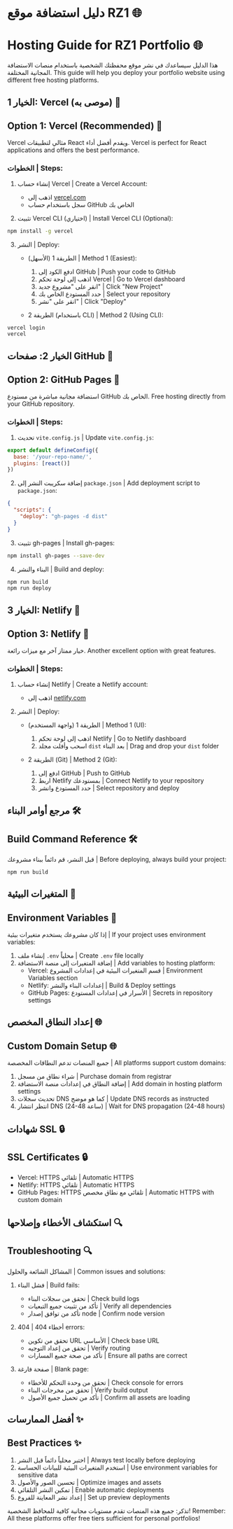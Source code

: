 # دليل استضافة موقع RZ1 🌐
# Hosting Guide for RZ1 Portfolio 🌐

هذا الدليل سيساعدك في نشر موقع محفظتك الشخصية باستخدام منصات الاستضافة المجانية المختلفة.
This guide will help you deploy your portfolio website using different free hosting platforms.

## الخيار 1: Vercel (موصى به) 🚀
## Option 1: Vercel (Recommended) 🚀

Vercel مثالي لتطبيقات React ويقدم أفضل أداء.
Vercel is perfect for React applications and offers the best performance.

### الخطوات | Steps:

1. إنشاء حساب Vercel | Create a Vercel Account:
   - اذهب إلى [vercel.com](https://vercel.com)
   - سجل باستخدام حساب GitHub الخاص بك

2. تثبيت Vercel CLI (اختياري) | Install Vercel CLI (Optional):
```bash
npm install -g vercel
```

3. النشر | Deploy:
   - الطريقة 1 (الأسهل) | Method 1 (Easiest):
     1. ادفع الكود إلى GitHub | Push your code to GitHub
     2. اذهب إلى لوحة تحكم Vercel | Go to Vercel dashboard
     3. انقر على "مشروع جديد" | Click "New Project"
     4. حدد المستودع الخاص بك | Select your repository
     5. انقر على "نشر" | Click "Deploy"

   - الطريقة 2 (باستخدام CLI) | Method 2 (Using CLI):
```bash
vercel login
vercel
```

## الخيار 2: صفحات GitHub 📘
## Option 2: GitHub Pages 📘

استضافة مجانية مباشرة من مستودع GitHub الخاص بك.
Free hosting directly from your GitHub repository.

### الخطوات | Steps:

1. تحديث `vite.config.js` | Update `vite.config.js`:
```javascript
export default defineConfig({
  base: '/your-repo-name/',
  plugins: [react()]
})
```

2. إضافة سكريبت النشر إلى `package.json` | Add deployment script to `package.json`:
```json
{
  "scripts": {
    "deploy": "gh-pages -d dist"
  }
}
```

3. تثبيت gh-pages | Install gh-pages:
```bash
npm install gh-pages --save-dev
```

4. البناء والنشر | Build and deploy:
```bash
npm run build
npm run deploy
```

## الخيار 3: Netlify 🌟
## Option 3: Netlify 🌟

خيار ممتاز آخر مع ميزات رائعة.
Another excellent option with great features.

### الخطوات | Steps:

1. إنشاء حساب Netlify | Create a Netlify account:
   - اذهب إلى [netlify.com](https://netlify.com)

2. النشر | Deploy:
   - الطريقة 1 (واجهة المستخدم) | Method 1 (UI):
     1. اذهب إلى لوحة تحكم Netlify | Go to Netlify dashboard
     2. اسحب وأفلت مجلد `dist` بعد البناء | Drag and drop your `dist` folder

   - الطريقة 2 (Git) | Method 2 (Git):
     1. ادفع إلى GitHub | Push to GitHub
     2. اربط Netlify بمستودعك | Connect Netlify to your repository
     3. حدد المستودع وانشر | Select repository and deploy

## مرجع أوامر البناء 🛠️
## Build Command Reference 🛠️

قبل النشر، قم دائماً ببناء مشروعك | Before deploying, always build your project:
```bash
npm run build
```

## المتغيرات البيئية 🔐
## Environment Variables 🔐

إذا كان مشروعك يستخدم متغيرات بيئية | If your project uses environment variables:

1. إنشاء ملف `.env` محلياً | Create `.env` file locally
2. إضافة المتغيرات إلى منصة الاستضافة | Add variables to hosting platform:
   - Vercel: قسم المتغيرات البيئية في إعدادات المشروع | Environment Variables section
   - Netlify: إعدادات البناء والنشر | Build & Deploy settings
   - GitHub Pages: الأسرار في إعدادات المستودع | Secrets in repository settings

## إعداد النطاق المخصص 🌐
## Custom Domain Setup 🌐

جميع المنصات تدعم النطاقات المخصصة | All platforms support custom domains:

1. شراء نطاق من مسجل | Purchase domain from registrar
2. إضافة النطاق في إعدادات منصة الاستضافة | Add domain in hosting platform settings
3. تحديث سجلات DNS كما هو موضح | Update DNS records as instructed
4. انتظر انتشار DNS (24-48 ساعة) | Wait for DNS propagation (24-48 hours)

## شهادات SSL 🔒
## SSL Certificates 🔒

- Vercel: HTTPS تلقائي | Automatic HTTPS
- Netlify: HTTPS تلقائي | Automatic HTTPS
- GitHub Pages: HTTPS تلقائي مع نطاق مخصص | Automatic HTTPS with custom domain

## استكشاف الأخطاء وإصلاحها 🔍
## Troubleshooting 🔍

المشاكل الشائعة والحلول | Common issues and solutions:

1. فشل البناء | Build fails:
   - تحقق من سجلات البناء | Check build logs
   - تأكد من تثبيت جميع التبعيات | Verify all dependencies
   - تأكد من توافق إصدار node | Confirm node version

2. أخطاء 404 | 404 errors:
   - تحقق من تكوين URL الأساسي | Check base URL
   - تحقق من إعداد التوجيه | Verify routing
   - تأكد من صحة جميع المسارات | Ensure all paths are correct

3. صفحة فارغة | Blank page:
   - تحقق من وحدة التحكم للأخطاء | Check console for errors
   - تحقق من مخرجات البناء | Verify build output
   - تأكد من تحميل جميع الأصول | Confirm all assets are loading

## أفضل الممارسات ✨
## Best Practices ✨

1. اختبر محلياً دائماً قبل النشر | Always test locally before deploying
2. استخدم المتغيرات البيئية للبيانات الحساسة | Use environment variables for sensitive data
3. تحسين الصور والأصول | Optimize images and assets
4. تمكين النشر التلقائي | Enable automatic deployments
5. إعداد نشر المعاينة للفروع | Set up preview deployments

تذكر: جميع هذه المنصات تقدم مستويات مجانية كافية للمحافظ الشخصية!
Remember: All these platforms offer free tiers sufficient for personal portfolios!

